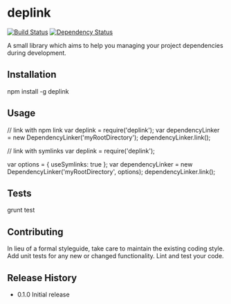 deplink
=======

[![Build Status](https://travis-ci.org/hawky-4s-/npm-deplink.png)](https://travis-ci.org/hawky-4s-/npm-deplink)
[![Dependency Status](https://gemnasium.com/hawky-4s-/npm-deplink.svg)](https://gemnasium.com/hawky-4s-/npm-deplink)

A small library which aims to help you managing your project dependencies during development.

## Installation

  npm install -g deplink

## Usage

  // link with npm link
  var deplink = require('deplink');
  var dependencyLinker = new DependencyLinker('myRootDirectory');
  dependencyLinker.link();


  // link with symlinks
  var deplink = require('deplink');

  var options = { useSymlinks: true };
  var dependencyLinker = new DependencyLinker('myRootDirectory', options);
  dependencyLinker.link();


## Tests

  grunt test

## Contributing

In lieu of a formal styleguide, take care to maintain the existing coding style.
Add unit tests for any new or changed functionality. Lint and test your code.

## Release History

* 0.1.0 Initial release